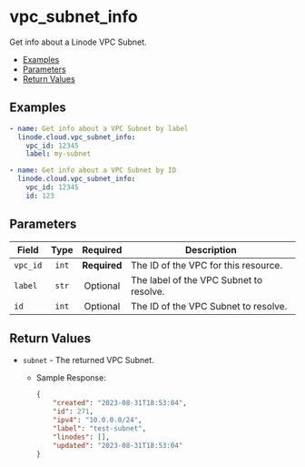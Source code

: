 # vpc_subnet_info

Get info about a Linode VPC Subnet.

- [Examples](#examples)
- [Parameters](#parameters)
- [Return Values](#return-values)

## Examples

```yaml
- name: Get info about a VPC Subnet by label
  linode.cloud.vpc_subnet_info:
    vpc_id: 12345
    label: my-subnet
```

```yaml
- name: Get info about a VPC Subnet by ID
  linode.cloud.vpc_subnet_info:
    vpc_id: 12345
    id: 123
```


## Parameters

| Field     | Type | Required | Description                                                                  |
|-----------|------|----------|------------------------------------------------------------------------------|
| `vpc_id` | <center>`int`</center> | <center>**Required**</center> | The ID of the VPC for this resource.   |
| `label` | <center>`str`</center> | <center>Optional</center> | The label of the VPC Subnet to resolve.   |
| `id` | <center>`int`</center> | <center>Optional</center> | The ID of the VPC Subnet to resolve.   |

## Return Values

- `subnet` - The returned VPC Subnet.

    - Sample Response:
        ```json
        {
            "created": "2023-08-31T18:53:04",
            "id": 271,
            "ipv4": "10.0.0.0/24",
            "label": "test-subnet",
            "linodes": [],
            "updated": "2023-08-31T18:53:04"
        }
        ```


